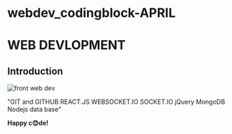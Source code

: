 # webdev_codingblock-APRIL
# WEB DEVLOPMENT
## Introduction

![front web dev](https://github.com/saurabhprasadsah/developer-roadmap/blob/master/images/frontend.png?raw=true)


"GIT and GITHUB
 REACT.JS 
 WEBSOCKET.IO
 SOCKET.IO
 jQuery
 MongoDB
 Nodejs
 data base"

**Happy c😊de!**


